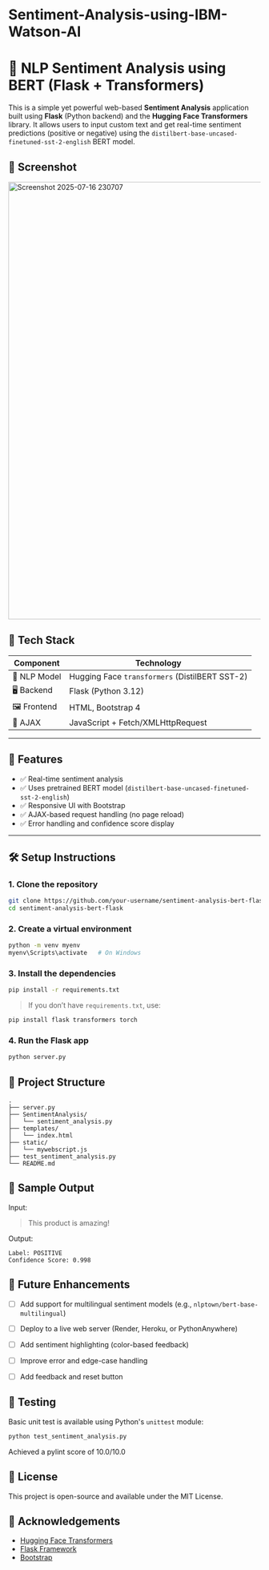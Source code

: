# Sentiment-Analysis-using-IBM-Watson-AI
# 🧠 NLP Sentiment Analysis using BERT (Flask + Transformers)

This is a simple yet powerful web-based **Sentiment Analysis** application built using **Flask** (Python backend) and the **Hugging Face Transformers** library. It allows users to input custom text and get real-time sentiment predictions (positive or negative) using the `distilbert-base-uncased-finetuned-sst-2-english` BERT model.

## 📸 Screenshot
<img width="1919" height="874" alt="Screenshot 2025-07-16 230707" src="https://github.com/user-attachments/assets/5656e1f4-606b-46ef-acf9-0ec9ccb6c696" />



## 🧰 Tech Stack

| Component         | Technology                                      |
|-------------------|-------------------------------------------------|
| 🧠 NLP Model      | Hugging Face `transformers` (DistilBERT SST-2) |
| 🖥 Backend        | Flask (Python 3.12)                             |
| 🖼 Frontend       | HTML, Bootstrap 4                               |
| 🔁 AJAX          | JavaScript + Fetch/XMLHttpRequest               |

---

## 🚀 Features

- ✅ Real-time sentiment analysis
- ✅ Uses pretrained BERT model (`distilbert-base-uncased-finetuned-sst-2-english`)
- ✅ Responsive UI with Bootstrap
- ✅ AJAX-based request handling (no page reload)
- ✅ Error handling and confidence score display

---

## 🛠️ Setup Instructions

### 1. Clone the repository

```bash
git clone https://github.com/your-username/sentiment-analysis-bert-flask.git
cd sentiment-analysis-bert-flask
````

### 2. Create a virtual environment

```bash
python -m venv myenv
myenv\Scripts\activate   # On Windows
```

### 3. Install the dependencies

```bash
pip install -r requirements.txt
```

> If you don’t have `requirements.txt`, use:

```bash
pip install flask transformers torch
```

### 4. Run the Flask app

```bash
python server.py
```

## 📁 Project Structure

```
.
├── server.py
├── SentimentAnalysis/
│   └── sentiment_analysis.py
├── templates/
│   └── index.html
├── static/
│   └── mywebscript.js
├── test_sentiment_analysis.py
└── README.md
```

## 🧪 Sample Output

Input:

> This product is amazing!

Output:

```
Label: POSITIVE
Confidence Score: 0.998
```


## 🚧 Future Enhancements

* [ ] Add support for multilingual sentiment models (e.g., `nlptown/bert-base-multilingual`)
* [ ] Deploy to a live web server (Render, Heroku, or PythonAnywhere)
* [ ] Add sentiment highlighting (color-based feedback)
* [ ] Improve error and edge-case handling
* [ ] Add feedback and reset button


## 🧪 Testing

Basic unit test is available using Python's `unittest` module:

```bash
python test_sentiment_analysis.py
```
Achieved a pylint score of 10.0/10.0

## 📄 License

This project is open-source and available under the MIT License.


## 🙌 Acknowledgements

* [Hugging Face Transformers](https://huggingface.co/transformers/)
* [Flask Framework](https://flask.palletsprojects.com/)
* [Bootstrap](https://getbootstrap.com/)



